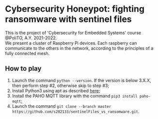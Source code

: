 # Cybersecurity Honeypot: fighting ransomware with sentinel files

This is the project of 'Cybersecurity for Embedded Systems' course @PoliTO, A.Y. 2021-2022. <br />
We present a cluster of Raspberry Pi devices. Each raspberry can communicate to the others in the network, according to the principles of a fully connected mesh. <br />


## How to play

1) Launch the command ```python --version```. If the version is below 3.X.X, then perform step #2, otherwise skip to step #3;
2) Install Python3 using apt as described [here](https://phoenixnap.com/kb/how-to-install-python-3-ubuntu);
3) Install the PAHO MQTT library with the command ```pip3 install paho-mqtt```;
4) Launch the command ```git clone --branch master https://github.com/s282133/sentinelFiles_vs_ransomware.git```.